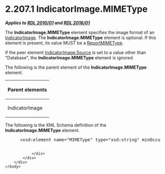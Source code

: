 <html dir="LTR" xmlns:mshelp="http://msdn.microsoft.com/mshelp" xmlns:ddue="http://ddue.schemas.microsoft.com/authoring/2003/5" xmlns:xlink="http://www.w3.org/1999/xlink" xmlns:tool="http://www.microsoft.com/tooltip">
    <head>
        <meta http-equiv="Content-Type" content="text/html; CHARSET=utf-8"></meta>
        <meta name="save" content="history"></meta>
        <title>2.207.1 IndicatorImage.MIMEType</title>
        <xml>
            <mshelp:toctitle title="2.207.1 IndicatorImage.MIMEType"></mshelp:toctitle>
            <mshelp:rltitle title="[MS-RDL]: IndicatorImage.MIMEType"></mshelp:rltitle>
            <mshelp:keyword index="A" term="cd2b0ad0-6abd-4f80-8fad-20e175e81765"></mshelp:keyword>
            <mshelp:attr name="DCSext.ContentType" value="open specification"></mshelp:attr>
            <mshelp:attr name="AssetID" value="cd2b0ad0-6abd-4f80-8fad-20e175e81765"></mshelp:attr>
            <mshelp:attr name="TopicType" value="kbRef"></mshelp:attr>
            <mshelp:attr name="DCSext.Title" value="[MS-RDL]: IndicatorImage.MIMEType" />
        </xml>
    </head>
    <body>
        <div id="header">
            <h1 class="heading">2.207.1 IndicatorImage.MIMEType</h1>
        </div>
        <div id="mainSection">
            <div id="mainBody">
                <div id="allHistory" class="saveHistory"></div>
                <div id="sectionSection0" class="section" name="collapseableSection">
                    

<p><b><i>Applies to </i></b><a href="3428e690-a348-4ec7-8a6a-8efb42d2cdee.md"><b><i>RDL 2010/01</i></b></a><b><i>
and </i></b><a href="52ce3983-2bfc-4e72-9359-42aaf5fe4509.md"><b><i>RDL 2016/01</i></b></a></p>

<p>The <b>IndicatorImage.MIMEType</b> element specifies the
image format of an <a href="ba794279-7740-4cfa-93ba-4ca22bf31bbd.md">IndicatorImage</a>.
The <b>IndicatorImage.MIMEType</b> element is optional. If this element is
present, its value MUST be a <a href="7e89fcbb-b433-48dd-819c-14d70e3b45bf.md">ReportMIMEType</a>.</p>

<p>If the peer element <a href="ccd8aa86-1be8-443c-8b9d-10431f58d5f2.md">IndicatorImage.Source</a> is
set to a value other than &quot;Database&quot;, the <b>IndicatorImage.MIMEType</b>
element is ignored.</p>

<p>The following is the parent element of the <b>IndicatorImage.MIMEType</b>
element.</p>

<table>
 <thead>
  <tr>
   <th>
   <p>Parent elements</p>
   </th>
  </tr>
 </thead>
 <tr>
  <td>
  <p>IndicatorImage</p>
  </td>
 </tr>
</table>

<p>The following is the XML Schema definition of the <b>IndicatorImage.MIMEType</b>
element.</p>

<dl>
<dd>
<div><pre> &lt;xsd:element name=&quot;MIMEType&quot; type=&quot;xsd:string&quot; minOccurs=&quot;0&quot;&gt;
  
</pre></div>
</dd></dl>


                </div>
            </div>
        </div>
    </body>
</html>